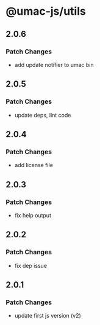 # @umac-js/utils

## 2.0.6

### Patch Changes

- add update notifier to umac bin

## 2.0.5

### Patch Changes

- update deps, lint code

## 2.0.4

### Patch Changes

- add license file

## 2.0.3

### Patch Changes

- fix help output

## 2.0.2

### Patch Changes

- fix dep issue

## 2.0.1

### Patch Changes

- update first js version (v2)
